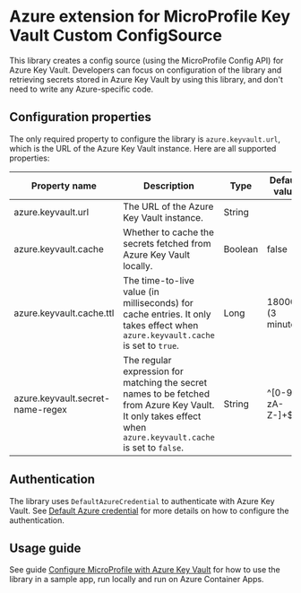 # Azure extension for MicroProfile Key Vault Custom ConfigSource

This library creates a config source (using the MicroProfile Config API) for Azure Key Vault. Developers can focus on configuration of the library and retrieving secrets stored in Azure Key Vault by using this library, and don't need to write any Azure-specific code.

## Configuration properties

The only required property to configure the library is `azure.keyvault.url`, which is the URL of the Azure Key Vault instance. Here are all supported properties:

Property name | Description | Type | Default value | Required
--- | --- | --- | --- | ---
azure.keyvault.url | The URL of the Azure Key Vault instance. | String |  | true
azure.keyvault.cache | Whether to cache the secrets fetched from Azure Key Vault locally. | Boolean | false | false
azure.keyvault.cache.ttl | The time-to-live value (in milliseconds) for cache entries. It only takes effect when `azure.keyvault.cache` is set to `true`. | Long | 180000 (3 minutes) | false
azure.keyvault.secret-name-regex | The regular expression for matching the secret names to be fetched from Azure Key Vault. It only takes effect when `azure.keyvault.cache` is set to `false`. | String | ^[0-9a-zA-Z-]+$ | false

## Authentication

The library uses `DefaultAzureCredential` to authenticate with Azure Key Vault. See [Default Azure credential](https://learn.microsoft.com/en-us/azure/developer/java/sdk/identity-azure-hosted-auth#default-azure-credential) for more details on how to configure the authentication.

## Usage guide

See guide [Configure MicroProfile with Azure Key Vault](https://learn.microsoft.com/azure/developer/java/eclipse-microprofile/configure-microprofile-with-keyvault) for how to use the library in a sample app, run locally and run on Azure Container Apps.

